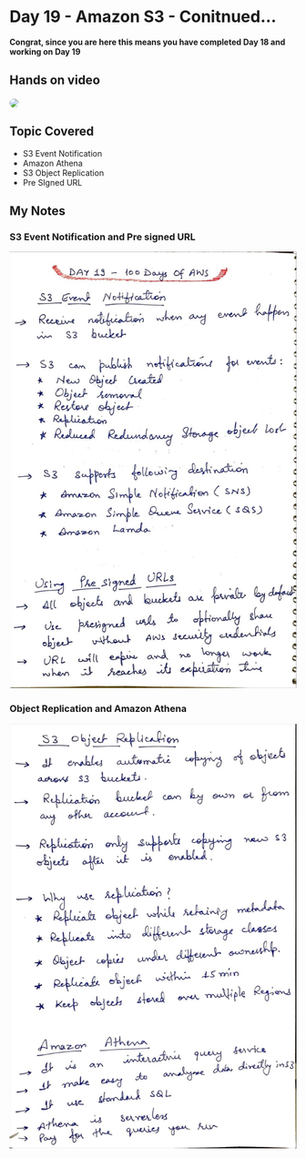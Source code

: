 # Day 19 - Amazon S3 - Conitnued...

**Congrat, since you are here this means you have completed Day 18 and working on Day 19**

## Hands on video
<a href="https://youtu.be/UkHvDN8zOlg">
<img src="https://i3.ytimg.com/vi/UkHvDN8zOlg/hqdefault.jpg" align="center" width="200" style="border-radius:40px" />
</a>

## Topic Covered
  - S3 Event Notification
  - Amazon Athena
  - S3 Object Replication
  - Pre SIgned URL

## My Notes

  ### S3 Event Notification and Pre signed URL
  ![1](./images/721197e0965d08ba5bd60df126ee576eb7f7fc26.jpeg)
  
  ### Object Replication and Amazon Athena
  ![2](./images/fc472bf9a8768deeb04655de5b48f65cc580548d.jpeg)

